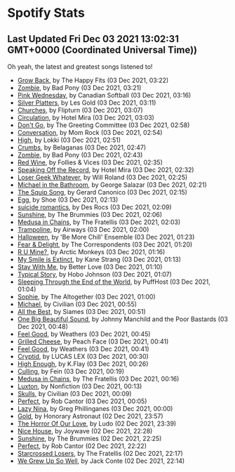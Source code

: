 
# Spotify Stats
## Last Updated Fri Dec 03 2021 13:02:31 GMT+0000 (Coordinated Universal Time))

Oh yeah, the latest and greatest songs listened to!

- [Grow Back](https://www.last.fm/music/The+Happy+Fits/_/Grow+Back), by The Happy Fits (03 Dec 2021, 03:22)
- [Zombie](https://www.last.fm/music/Bad+Pony/_/Zombie), by Bad Pony (03 Dec 2021, 03:21)
- [Pink Wednesday](https://www.last.fm/music/Canadian+Softball/_/Pink+Wednesday), by Canadian Softball (03 Dec 2021, 03:16)
- [Silver Platters](https://www.last.fm/music/Les+Gold/_/Silver+Platters), by Les Gold (03 Dec 2021, 03:11)
- [Churches](https://www.last.fm/music/Flipturn/_/Churches), by Flipturn (03 Dec 2021, 03:07)
- [Circulation](https://www.last.fm/music/Hotel+Mira/_/Circulation), by Hotel Mira (03 Dec 2021, 03:03)
- [Don't Go](https://www.last.fm/music/The+Greeting+Committee/_/Don%27t+Go), by The Greeting Committee (03 Dec 2021, 02:58)
- [Conversation](https://www.last.fm/music/Mom+Rock/_/Conversation), by Mom Rock (03 Dec 2021, 02:54)
- [High](https://www.last.fm/music/Lokki/_/High), by Lokki (03 Dec 2021, 02:51)
- [Crumbs](https://www.last.fm/music/Belaganas/_/Crumbs), by Belaganas (03 Dec 2021, 02:47)
- [Zombie](https://www.last.fm/music/Bad+Pony/_/Zombie), by Bad Pony (03 Dec 2021, 02:43)
- [Red Wine](https://www.last.fm/music/Follies+&+Vices/_/Red+Wine), by Follies & Vices (03 Dec 2021, 02:35)
- [Speaking Off the Record](https://www.last.fm/music/Hotel+Mira/_/Speaking+Off+the+Record), by Hotel Mira (03 Dec 2021, 02:32)
- [Loser Geek Whatever](https://www.last.fm/music/Will+Roland/_/Loser+Geek+Whatever), by Will Roland (03 Dec 2021, 02:25)
- [Michael in the Bathroom](https://www.last.fm/music/George+Salazar/_/Michael+in+the+Bathroom), by George Salazar (03 Dec 2021, 02:21)
- [The Squip Song](https://www.last.fm/music/Gerard+Canonico/_/The+Squip+Song), by Gerard Canonico (03 Dec 2021, 02:15)
- [Egg](https://www.last.fm/music/Shoe/_/Egg), by Shoe (03 Dec 2021, 02:13)
- [suicide romantics](https://www.last.fm/music/Des+Rocs/_/suicide+romantics), by Des Rocs (03 Dec 2021, 02:09)
- [Sunshine](https://www.last.fm/music/The+Brummies/_/Sunshine), by The Brummies (03 Dec 2021, 02:06)
- [Medusa in Chains](https://www.last.fm/music/The+Fratellis/_/Medusa+in+Chains), by The Fratellis (03 Dec 2021, 02:03)
- [Trampoline](https://www.last.fm/music/Airways/_/Trampoline), by Airways (03 Dec 2021, 02:00)
- [Halloween](https://www.last.fm/music/%27Be+More+Chill%27+Ensemble/_/Halloween), by 'Be More Chill' Ensemble (03 Dec 2021, 01:23)
- [Fear & Delight](https://www.last.fm/music/The+Correspondents/_/Fear+&+Delight), by The Correspondents (03 Dec 2021, 01:20)
- [R U Mine?](https://www.last.fm/music/Arctic+Monkeys/_/R+U+Mine%3F), by Arctic Monkeys (03 Dec 2021, 01:16)
- [My Smile is Extinct](https://www.last.fm/music/Kane+Strang/_/My+Smile+is+Extinct), by Kane Strang (03 Dec 2021, 01:13)
- [Stay With Me](https://www.last.fm/music/Better+Love/_/Stay+With+Me), by Better Love (03 Dec 2021, 01:10)
- [Typical Story](https://www.last.fm/music/Hobo+Johnson/_/Typical+Story), by Hobo Johnson (03 Dec 2021, 01:07)
- [Sleeping Through the End of the World](https://www.last.fm/music/PuffHost/_/Sleeping+Through+the+End+of+the+World), by PuffHost (03 Dec 2021, 01:04)
- [Sophie](https://www.last.fm/music/The+Altogether/_/Sophie), by The Altogether (03 Dec 2021, 01:00)
- [Michael](https://www.last.fm/music/Civilian/_/Michael), by Civilian (03 Dec 2021, 00:55)
- [All the Best](https://www.last.fm/music/Siames/_/All+the+Best), by Siames (03 Dec 2021, 00:51)
- [One Big Beautiful Sound](https://www.last.fm/music/Johnny+Manchild+and+the+Poor+Bastards/_/One+Big+Beautiful+Sound), by Johnny Manchild and the Poor Bastards (03 Dec 2021, 00:48)
- [Feel Good](https://www.last.fm/music/Weathers/_/Feel+Good), by Weathers (03 Dec 2021, 00:45)
- [Grilled Cheese](https://www.last.fm/music/Peach+Face/_/Grilled+Cheese), by Peach Face (03 Dec 2021, 00:41)
- [Feel Good](https://www.last.fm/music/Weathers/_/Feel+Good), by Weathers (03 Dec 2021, 00:41)
- [Cryptid](https://www.last.fm/music/LUCAS+LEX/_/Cryptid), by LUCAS LEX (03 Dec 2021, 00:30)
- [High Enough](https://www.last.fm/music/K.Flay/_/High+Enough), by K.Flay (03 Dec 2021, 00:26)
- [Culling](https://www.last.fm/music/Fein/_/Culling), by Fein (03 Dec 2021, 00:19)
- [Medusa in Chains](https://www.last.fm/music/The+Fratellis/_/Medusa+in+Chains), by The Fratellis (03 Dec 2021, 00:16)
- [Luxton](https://www.last.fm/music/Nonfiction/_/Luxton), by Nonfiction (03 Dec 2021, 00:13)
- [Skulls](https://www.last.fm/music/Civilian/_/Skulls), by Civilian (03 Dec 2021, 00:09)
- [Perfect](https://www.last.fm/music/Rob+Cantor/_/Perfect), by Rob Cantor (03 Dec 2021, 00:05)
- [Lazy Nina](https://www.last.fm/music/Greg+Phillinganes/_/Lazy+Nina), by Greg Phillinganes (03 Dec 2021, 00:00)
- [Gold](https://www.last.fm/music/Honorary+Astronaut/_/Gold), by Honorary Astronaut (02 Dec 2021, 23:57)
- [The Horror Of Our Love](https://www.last.fm/music/Ludo/_/The+Horror+Of+Our+Love), by Ludo (02 Dec 2021, 23:39)
- [Nice House](https://www.last.fm/music/Joywave/_/Nice+House), by Joywave (02 Dec 2021, 22:28)
- [Sunshine](https://www.last.fm/music/The+Brummies/_/Sunshine), by The Brummies (02 Dec 2021, 22:25)
- [Perfect](https://www.last.fm/music/Rob+Cantor/_/Perfect), by Rob Cantor (02 Dec 2021, 22:22)
- [Starcrossed Losers](https://www.last.fm/music/The+Fratellis/_/Starcrossed+Losers), by The Fratellis (02 Dec 2021, 22:17)
- [We Grew Up So Well](https://www.last.fm/music/Jack+Conte/_/We+Grew+Up+So+Well), by Jack Conte (02 Dec 2021, 22:14)
